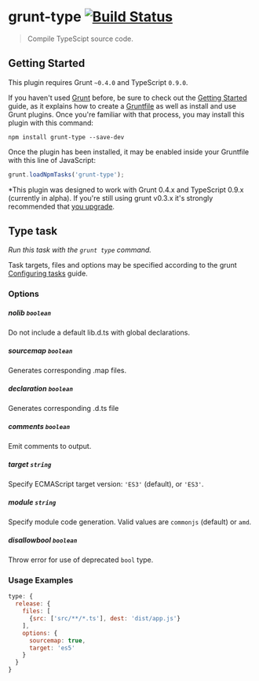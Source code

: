 # grunt-type [![Build Status](https://secure.travis-ci.org/alvivi/grunt-type.png)](http://travis-ci.org/alvivi/grunt-type)

> Compile TypeScipt source code.


## Getting Started
This plugin requires Grunt `~0.4.0` and TypeScript `0.9.0`.

If you haven't used [Grunt](http://gruntjs.com/) before, be sure to check out
the [Getting Started](http://gruntjs.com/getting-started) guide, as it explains
how to create a [Gruntfile](http://gruntjs.com/sample-gruntfile) as well as
install and use Grunt plugins. Once you're familiar with that process, you may
install this plugin with this command:

```shell
npm install grunt-type --save-dev
```

Once the plugin has been installed, it may be enabled inside your Gruntfile with
this line of JavaScript:

```js
grunt.loadNpmTasks('grunt-type');
```

*This plugin was designed to work with Grunt 0.4.x and TypeScript 0.9.x
(currently in alpha). If you're still using grunt v0.3.x it's strongly
recommended that [you upgrade](http://gruntjs.com/upgrading-from-0.3-to-0.4).

## Type task
_Run this task with the `grunt type` command._

Task targets, files and options may be specified according to the grunt
[Configuring tasks](http://gruntjs.com/configuring-tasks) guide.

### Options

##### nolib ```boolean```

Do not include a default lib.d.ts with global declarations.

##### sourcemap ```boolean```

Generates corresponding .map files.

##### declaration ```boolean```

Generates corresponding .d.ts file

##### comments ```boolean```

Emit comments to output.

##### target ```string```

Specify ECMAScript target version: ```'ES3'``` (default), or ```'ES3'```.

##### module ```string```

Specify module code generation. Valid values are `commonjs` (default) or `amd`.

##### disallowbool ```boolean```

Throw error for use of deprecated `bool` type.

### Usage Examples

```js
type: {
  release: {
    files: [
      {src: ['src/**/*.ts'], dest: 'dist/app.js'}
    ],
    options: {
      sourcemap: true,
      target: 'es5'
    }
  }
}
```
